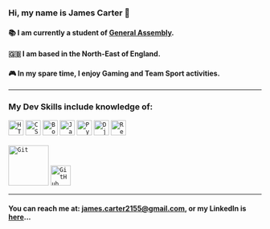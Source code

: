 ### Hi, my name is James Carter 👋

#### 📚 I am currently a student of [General Assembly](https://generalassemb.ly/?topic=&mkt_account_id=1056949875&mkt_campaign_id=18014985984&mkt_ad_group_id=143659601967&mkt_device_type=c&mkt_keyword=general%20assembly&mkt_matchtype=e&mkt_placement=&mkt_ad_id=616745080714&mkt_network=g&mkt_target_id=aud-387824918555:kwd-300765785657&mkt_feed_item_id=&utm_source=google&utm_medium=paid-search-bra&utm_campaign=TS:TX:BRA:UK:BR:GeneralAssembly:X:Exact&utm_content=campus-lead-lander&utm_term=general%20assembly&gclid=CjwKCAjw5_GmBhBIEiwA5QSMxDKb22h2tLpd6UQETTA7cOQsXlTkA24gvbQ2ZATozdA09P2CsEf-FhoCvcIQAvD_BwE&gclsrc=aw.ds).
#### 🇬🇧 I am based in the North-East of England.
#### 🎮 In my spare time, I enjoy Gaming and Team Sport activities.
<hr />

### My Dev Skills include knowledge of: 
  <div align="left">
	<code><img width="30" src="https://raw.githubusercontent.com/tomchen/stack-icons/master/logos/html-5.svg" alt="HTML" title="HTML"/></code>
	<code><img width="30" src="https://raw.githubusercontent.com/tomchen/stack-icons/master/logos/css-3.svg" alt="CSS" title="CSS"/></code>
	<code><img width="30" src="https://raw.githubusercontent.com/tomchen/stack-icons/master/logos/bootstrap.svg" alt="Bootstrap" title="Bootstrap"/></code>
	<code><img width="30" src="https://raw.githubusercontent.com/tomchen/stack-icons/master/logos/javascript.svg" alt="JavaScript" title="JavaScript"/></code>
	<code><img width="30" src="https://raw.githubusercontent.com/tomchen/stack-icons/master/logos/python.svg" alt="Python" title="Python"/></code>
  <code><img width="30" src="https://raw.githubusercontent.com/tomchen/stack-icons/master/logos/django.svg" alt="Django" title="Django"/></code>
  <code><img width="30" src="https://raw.githubusercontent.com/tomchen/stack-icons/master/logos/react.svg" alt="React" title="React"/></code>
</div><br>
<div align="left">
	<code><img width="80" src="https://raw.githubusercontent.com/tomchen/stack-icons/master/logos/git.svg" alt="Git" title="Git"/></code>
	<code><img width="40" src="https://raw.githubusercontent.com/tomchen/stack-icons/master/logos/github-icon.svg" alt="GitHub" title="GitHub"/></code>
</div>

<hr/>

#### You can reach me at: james.carter2155@gmail.com, or my LinkedIn is [here](https://www.linkedin.com/in/james-carter-9313401a3/)...

<!---
JamesC215/JamesC215 is a ✨ special ✨ repository because its `README.md` (this file) appears on your GitHub profile.
You can click the Preview link to take a look at your changes.
--->
